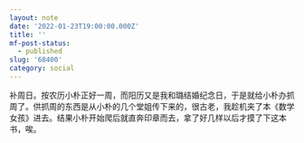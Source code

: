 ```yaml
---
layout: note
date: '2022-01-23T19:00:00.000Z'
title: ''
mf-post-status:
  - published
slug: '68400'
category: social
---
```

补周日。按农历小朴正好一周，而阳历又是我和璐结婚纪念日，于是就给小朴办抓周了。供抓周的东西是从小朴的几个堂姐传下来的，很古老，我趁机夹了本《数学女孩》进去。结果小朴开始爬后就直奔印章而去，拿了好几样以后才摸了下这本书，唉。
